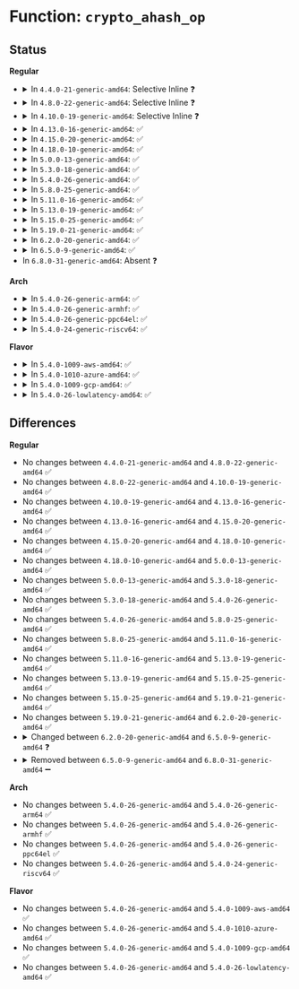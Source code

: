 # Function: <code>crypto_ahash_op</code>

## Status
<b>Regular</b>
<ul>
<li>
<details>
<summary>In <code>4.4.0-21-generic-amd64</code>: Selective Inline ❓</summary>

```c
int crypto_ahash_op(struct ahash_request * req, int (*)(struct ahash_request *) op)
```

```json
{
  "name": "crypto_ahash_op",
  "collision_type": "Unique Static",
  "inline_type": "Selective",
  "funcs": [
    {
      "addr": 18446744071582659152,
      "name": "crypto_ahash_op",
      "external": false,
      "loc": "crypto/ahash.c:349",
      "file": "crypto/ahash.c",
      "inline": "not declared, inlined",
      "caller_inline": [],
      "caller_func": [
        "crypto/ahash.c:crypto_ahash_final",
        "crypto/ahash.c:crypto_ahash_finup",
        "crypto/ahash.c:crypto_ahash_digest"
      ]
    }
  ],
  "symbols": [
    {
      "addr": 18446744071582659152,
      "name": "crypto_ahash_op",
      "section": ".text",
      "bind": "STB_LOCAL",
      "size": 85
    }
  ]
}
```
</details>
</li>
<li>
<details>
<summary>In <code>4.8.0-22-generic-amd64</code>: Selective Inline ❓</summary>

```c
int crypto_ahash_op(struct ahash_request * req, int (*)(struct ahash_request *) op)
```

```json
{
  "name": "crypto_ahash_op",
  "collision_type": "Unique Static",
  "inline_type": "Selective",
  "funcs": [
    {
      "addr": 18446744071582905424,
      "name": "crypto_ahash_op",
      "external": false,
      "loc": "crypto/ahash.c:332",
      "file": "crypto/ahash.c",
      "inline": "not declared, inlined",
      "caller_inline": [],
      "caller_func": [
        "crypto/ahash.c:crypto_ahash_digest",
        "crypto/ahash.c:crypto_ahash_finup",
        "crypto/ahash.c:crypto_ahash_final"
      ]
    }
  ],
  "symbols": [
    {
      "addr": 18446744071582905424,
      "name": "crypto_ahash_op",
      "section": ".text",
      "bind": "STB_LOCAL",
      "size": 97
    }
  ]
}
```
</details>
</li>
<li>
<details>
<summary>In <code>4.10.0-19-generic-amd64</code>: Selective Inline ❓</summary>

```c
int crypto_ahash_op(struct ahash_request * req, int (*)(struct ahash_request *) op)
```

```json
{
  "name": "crypto_ahash_op",
  "collision_type": "Unique Static",
  "inline_type": "Selective",
  "funcs": [
    {
      "addr": 18446744071583005152,
      "name": "crypto_ahash_op",
      "external": false,
      "loc": "crypto/ahash.c:332",
      "file": "crypto/ahash.c",
      "inline": "not declared, inlined",
      "caller_inline": [],
      "caller_func": [
        "crypto/ahash.c:crypto_ahash_digest",
        "crypto/ahash.c:crypto_ahash_finup",
        "crypto/ahash.c:crypto_ahash_final"
      ]
    }
  ],
  "symbols": [
    {
      "addr": 18446744071583005152,
      "name": "crypto_ahash_op",
      "section": ".text",
      "bind": "STB_LOCAL",
      "size": 97
    }
  ]
}
```
</details>
</li>
<li>
<details>
<summary>In <code>4.13.0-16-generic-amd64</code>: ✅</summary>

```c
int crypto_ahash_op(struct ahash_request * req, int (*)(struct ahash_request *) op)
```

```json
{
  "name": "crypto_ahash_op",
  "collision_type": "Unique Static",
  "inline_type": "No",
  "funcs": [
    {
      "addr": 18446744071583053952,
      "name": "crypto_ahash_op",
      "external": false,
      "loc": "crypto/ahash.c:347",
      "file": "crypto/ahash.c",
      "inline": "seen, unknown",
      "caller_inline": [],
      "caller_func": [
        "crypto/ahash.c:crypto_ahash_digest",
        "crypto/ahash.c:crypto_ahash_finup",
        "crypto/ahash.c:crypto_ahash_final"
      ]
    }
  ],
  "symbols": [
    {
      "addr": 18446744071583053952,
      "name": "crypto_ahash_op",
      "section": ".text",
      "bind": "STB_LOCAL",
      "size": 106
    }
  ]
}
```
</details>
</li>
<li>
<details>
<summary>In <code>4.15.0-20-generic-amd64</code>: ✅</summary>

```c
int crypto_ahash_op(struct ahash_request * req, int (*)(struct ahash_request *) op)
```

```json
{
  "name": "crypto_ahash_op",
  "collision_type": "Unique Static",
  "inline_type": "No",
  "funcs": [
    {
      "addr": 18446744071583219680,
      "name": "crypto_ahash_op",
      "external": false,
      "loc": "crypto/ahash.c:353",
      "file": "crypto/ahash.c",
      "inline": "seen, unknown",
      "caller_inline": [],
      "caller_func": [
        "crypto/ahash.c:crypto_ahash_digest",
        "crypto/ahash.c:crypto_ahash_finup",
        "crypto/ahash.c:crypto_ahash_final"
      ]
    }
  ],
  "symbols": [
    {
      "addr": 18446744071583219680,
      "name": "crypto_ahash_op",
      "section": ".text",
      "bind": "STB_LOCAL",
      "size": 105
    }
  ]
}
```
</details>
</li>
<li>
<details>
<summary>In <code>4.18.0-10-generic-amd64</code>: ✅</summary>

```c
int crypto_ahash_op(struct ahash_request * req, int (*)(struct ahash_request *) op)
```

```json
{
  "name": "crypto_ahash_op",
  "collision_type": "Unique Static",
  "inline_type": "No",
  "funcs": [
    {
      "addr": 18446744071583427792,
      "name": "crypto_ahash_op",
      "external": false,
      "loc": "crypto/ahash.c:353",
      "file": "crypto/ahash.c",
      "inline": "seen, unknown",
      "caller_inline": [],
      "caller_func": [
        "crypto/ahash.c:crypto_ahash_digest",
        "crypto/ahash.c:crypto_ahash_finup",
        "crypto/ahash.c:crypto_ahash_final"
      ]
    }
  ],
  "symbols": [
    {
      "addr": 18446744071583427792,
      "name": "crypto_ahash_op",
      "section": ".text",
      "bind": "STB_LOCAL",
      "size": 105
    }
  ]
}
```
</details>
</li>
<li>
<details>
<summary>In <code>5.0.0-13-generic-amd64</code>: ✅</summary>

```c
int crypto_ahash_op(struct ahash_request * req, int (*)(struct ahash_request *) op)
```

```json
{
  "name": "crypto_ahash_op",
  "collision_type": "Unique Static",
  "inline_type": "No",
  "funcs": [
    {
      "addr": 18446744071583548992,
      "name": "crypto_ahash_op",
      "external": false,
      "loc": "crypto/ahash.c:364",
      "file": "crypto/ahash.c",
      "inline": "seen, unknown",
      "caller_inline": [],
      "caller_func": [
        "crypto/ahash.c:crypto_ahash_digest",
        "crypto/ahash.c:crypto_ahash_finup",
        "crypto/ahash.c:crypto_ahash_final"
      ]
    }
  ],
  "symbols": [
    {
      "addr": 18446744071583548992,
      "name": "crypto_ahash_op",
      "section": ".text",
      "bind": "STB_LOCAL",
      "size": 105
    }
  ]
}
```
</details>
</li>
<li>
<details>
<summary>In <code>5.3.0-18-generic-amd64</code>: ✅</summary>

```c
int crypto_ahash_op(struct ahash_request * req, int (*)(struct ahash_request *) op)
```

```json
{
  "name": "crypto_ahash_op",
  "collision_type": "Unique Static",
  "inline_type": "No",
  "funcs": [
    {
      "addr": 18446744071583739824,
      "name": "crypto_ahash_op",
      "external": false,
      "loc": "crypto/ahash.c:359",
      "file": "crypto/ahash.c",
      "inline": "seen, unknown",
      "caller_inline": [],
      "caller_func": [
        "crypto/ahash.c:crypto_ahash_digest",
        "crypto/ahash.c:crypto_ahash_finup",
        "crypto/ahash.c:crypto_ahash_final"
      ]
    }
  ],
  "symbols": [
    {
      "addr": 18446744071583739824,
      "name": "crypto_ahash_op",
      "section": ".text",
      "bind": "STB_LOCAL",
      "size": 104
    }
  ]
}
```
</details>
</li>
<li>
<details>
<summary>In <code>5.4.0-26-generic-amd64</code>: ✅</summary>

```c
int crypto_ahash_op(struct ahash_request * req, int (*)(struct ahash_request *) op)
```

```json
{
  "name": "crypto_ahash_op",
  "collision_type": "Unique Static",
  "inline_type": "No",
  "funcs": [
    {
      "addr": 18446744071583849584,
      "name": "crypto_ahash_op",
      "external": false,
      "loc": "crypto/ahash.c:359",
      "file": "crypto/ahash.c",
      "inline": "seen, unknown",
      "caller_inline": [],
      "caller_func": [
        "crypto/ahash.c:crypto_ahash_digest",
        "crypto/ahash.c:crypto_ahash_finup",
        "crypto/ahash.c:crypto_ahash_final"
      ]
    }
  ],
  "symbols": [
    {
      "addr": 18446744071583849584,
      "name": "crypto_ahash_op",
      "section": ".text",
      "bind": "STB_LOCAL",
      "size": 104
    }
  ]
}
```
</details>
</li>
<li>
<details>
<summary>In <code>5.8.0-25-generic-amd64</code>: ✅</summary>

```c
int crypto_ahash_op(struct ahash_request * req, int (*)(struct ahash_request *) op)
```

```json
{
  "name": "crypto_ahash_op",
  "collision_type": "Unique Static",
  "inline_type": "No",
  "funcs": [
    {
      "addr": 18446744071584236896,
      "name": "crypto_ahash_op",
      "external": false,
      "loc": "crypto/ahash.c:361",
      "file": "crypto/ahash.c",
      "inline": "seen, unknown",
      "caller_inline": [],
      "caller_func": [
        "crypto/ahash.c:crypto_ahash_digest",
        "crypto/ahash.c:crypto_ahash_finup",
        "crypto/ahash.c:crypto_ahash_final"
      ]
    }
  ],
  "symbols": [
    {
      "addr": 18446744071584236896,
      "name": "crypto_ahash_op",
      "section": ".text",
      "bind": "STB_LOCAL",
      "size": 103
    }
  ]
}
```
</details>
</li>
<li>
<details>
<summary>In <code>5.11.0-16-generic-amd64</code>: ✅</summary>

```c
int crypto_ahash_op(struct ahash_request * req, int (*)(struct ahash_request *) op)
```

```json
{
  "name": "crypto_ahash_op",
  "collision_type": "Unique Static",
  "inline_type": "No",
  "funcs": [
    {
      "addr": 18446744071584355376,
      "name": "crypto_ahash_op",
      "external": false,
      "loc": "crypto/ahash.c:328",
      "file": "crypto/ahash.c",
      "inline": "seen, unknown",
      "caller_inline": [],
      "caller_func": [
        "crypto/ahash.c:crypto_ahash_digest",
        "crypto/ahash.c:crypto_ahash_finup",
        "crypto/ahash.c:crypto_ahash_final"
      ]
    }
  ],
  "symbols": [
    {
      "addr": 18446744071584355376,
      "name": "crypto_ahash_op",
      "section": ".text",
      "bind": "STB_LOCAL",
      "size": 103
    }
  ]
}
```
</details>
</li>
<li>
<details>
<summary>In <code>5.13.0-19-generic-amd64</code>: ✅</summary>

```c
int crypto_ahash_op(struct ahash_request * req, int (*)(struct ahash_request *) op)
```

```json
{
  "name": "crypto_ahash_op",
  "collision_type": "Unique Static",
  "inline_type": "No",
  "funcs": [
    {
      "addr": 18446744071584389728,
      "name": "crypto_ahash_op",
      "external": false,
      "loc": "crypto/ahash.c:328",
      "file": "crypto/ahash.c",
      "inline": "seen, unknown",
      "caller_inline": [],
      "caller_func": [
        "crypto/ahash.c:crypto_ahash_digest",
        "crypto/ahash.c:crypto_ahash_finup",
        "crypto/ahash.c:crypto_ahash_final"
      ]
    }
  ],
  "symbols": [
    {
      "addr": 18446744071584389728,
      "name": "crypto_ahash_op",
      "section": ".text",
      "bind": "STB_LOCAL",
      "size": 103
    }
  ]
}
```
</details>
</li>
<li>
<details>
<summary>In <code>5.15.0-25-generic-amd64</code>: ✅</summary>

```c
int crypto_ahash_op(struct ahash_request * req, int (*)(struct ahash_request *) op)
```

```json
{
  "name": "crypto_ahash_op",
  "collision_type": "Unique Static",
  "inline_type": "No",
  "funcs": [
    {
      "addr": 18446744071584784960,
      "name": "crypto_ahash_op",
      "external": false,
      "loc": "crypto/ahash.c:328",
      "file": "crypto/ahash.c",
      "inline": "seen, unknown",
      "caller_inline": [],
      "caller_func": [
        "crypto/ahash.c:crypto_ahash_digest",
        "crypto/ahash.c:crypto_ahash_finup",
        "crypto/ahash.c:crypto_ahash_final"
      ]
    }
  ],
  "symbols": [
    {
      "addr": 18446744071584784960,
      "name": "crypto_ahash_op",
      "section": ".text",
      "bind": "STB_LOCAL",
      "size": 103
    }
  ]
}
```
</details>
</li>
<li>
<details>
<summary>In <code>5.19.0-21-generic-amd64</code>: ✅</summary>

```c
int crypto_ahash_op(struct ahash_request * req, int (*)(struct ahash_request *) op)
```

```json
{
  "name": "crypto_ahash_op",
  "collision_type": "Unique Static",
  "inline_type": "No",
  "funcs": [
    {
      "addr": 18446744071585470096,
      "name": "crypto_ahash_op",
      "external": false,
      "loc": "crypto/ahash.c:328",
      "file": "crypto/ahash.c",
      "inline": "seen, unknown",
      "caller_inline": [],
      "caller_func": [
        "crypto/ahash.c:crypto_ahash_digest",
        "crypto/ahash.c:crypto_ahash_finup",
        "crypto/ahash.c:crypto_ahash_final"
      ]
    }
  ],
  "symbols": [
    {
      "addr": 18446744071585470096,
      "name": "crypto_ahash_op",
      "section": ".text",
      "bind": "STB_LOCAL",
      "size": 113
    }
  ]
}
```
</details>
</li>
<li>
<details>
<summary>In <code>6.2.0-20-generic-amd64</code>: ✅</summary>

```c
int crypto_ahash_op(struct ahash_request * req, int (*)(struct ahash_request *) op)
```

```json
{
  "name": "crypto_ahash_op",
  "collision_type": "Unique Static",
  "inline_type": "No",
  "funcs": [
    {
      "addr": 18446744071586231152,
      "name": "crypto_ahash_op",
      "external": false,
      "loc": "crypto/ahash.c:328",
      "file": "crypto/ahash.c",
      "inline": "seen, unknown",
      "caller_inline": [],
      "caller_func": [
        "crypto/ahash.c:crypto_ahash_digest",
        "crypto/ahash.c:crypto_ahash_finup",
        "crypto/ahash.c:crypto_ahash_final"
      ]
    }
  ],
  "symbols": [
    {
      "addr": 18446744071586231152,
      "name": "crypto_ahash_op",
      "section": ".text",
      "bind": "STB_LOCAL",
      "size": 113
    }
  ]
}
```
</details>
</li>
<li>
<details>
<summary>In <code>6.5.0-9-generic-amd64</code>: ✅</summary>

```c
int crypto_ahash_op(struct ahash_request * req, int (*)(struct ahash_request *) op, bool has_state)
```

```json
{
  "name": "crypto_ahash_op",
  "collision_type": "Unique Static",
  "inline_type": "No",
  "funcs": [
    {
      "addr": 18446744071586467840,
      "name": "crypto_ahash_op",
      "external": false,
      "loc": "crypto/ahash.c:286",
      "file": "crypto/ahash.c",
      "inline": "seen, unknown",
      "caller_inline": [],
      "caller_func": [
        "crypto/ahash.c:crypto_ahash_digest",
        "crypto/ahash.c:crypto_ahash_finup",
        "crypto/ahash.c:crypto_ahash_final"
      ]
    }
  ],
  "symbols": [
    {
      "addr": 18446744071586467840,
      "name": "crypto_ahash_op",
      "section": ".text",
      "bind": "STB_LOCAL",
      "size": 151
    }
  ]
}
```
</details>
</li>
<li>
In <code>6.8.0-31-generic-amd64</code>: Absent ❓
</li>
</ul>
<b>Arch</b>
<ul>
<li>
<details>
<summary>In <code>5.4.0-26-generic-arm64</code>: ✅</summary>

```c
int crypto_ahash_op(struct ahash_request * req, int (*)(struct ahash_request *) op)
```

```json
{
  "name": "crypto_ahash_op",
  "collision_type": "Unique Static",
  "inline_type": "No",
  "funcs": [
    {
      "addr": 18446603336495663744,
      "name": "crypto_ahash_op",
      "external": false,
      "loc": "crypto/ahash.c:359",
      "file": "crypto/ahash.c",
      "inline": "seen, unknown",
      "caller_inline": [],
      "caller_func": [
        "crypto/ahash.c:crypto_ahash_digest",
        "crypto/ahash.c:crypto_ahash_finup",
        "crypto/ahash.c:crypto_ahash_final"
      ]
    }
  ],
  "symbols": [
    {
      "addr": 18446603336495663744,
      "name": "crypto_ahash_op",
      "section": ".text",
      "bind": "STB_LOCAL",
      "size": 152
    }
  ]
}
```
</details>
</li>
<li>
<details>
<summary>In <code>5.4.0-26-generic-armhf</code>: ✅</summary>

```c
int crypto_ahash_op(struct ahash_request * req, int (*)(struct ahash_request *) op)
```

```json
{
  "name": "crypto_ahash_op",
  "collision_type": "Unique Static",
  "inline_type": "No",
  "funcs": [
    {
      "addr": 3229017424,
      "name": "crypto_ahash_op",
      "external": false,
      "loc": "crypto/ahash.c:359",
      "file": "crypto/ahash.c",
      "inline": "seen, unknown",
      "caller_inline": [],
      "caller_func": [
        "crypto/ahash.c:crypto_ahash_digest",
        "crypto/ahash.c:crypto_ahash_finup",
        "crypto/ahash.c:crypto_ahash_final"
      ]
    }
  ],
  "symbols": [
    {
      "addr": 3229017424,
      "name": "crypto_ahash_op",
      "section": ".text",
      "bind": "STB_LOCAL",
      "size": 128
    }
  ]
}
```
</details>
</li>
<li>
<details>
<summary>In <code>5.4.0-26-generic-ppc64el</code>: ✅</summary>

```c
int crypto_ahash_op(struct ahash_request * req, int (*)(struct ahash_request *) op)
```

```json
{
  "name": "crypto_ahash_op",
  "collision_type": "Unique Static",
  "inline_type": "No",
  "funcs": [
    {
      "addr": 13835058055289802160,
      "name": "crypto_ahash_op",
      "external": false,
      "loc": "crypto/ahash.c:359",
      "file": "crypto/ahash.c",
      "inline": "seen, unknown",
      "caller_inline": [],
      "caller_func": [
        "crypto/ahash.c:crypto_ahash_digest",
        "crypto/ahash.c:crypto_ahash_finup",
        "crypto/ahash.c:crypto_ahash_final"
      ]
    }
  ],
  "symbols": [
    {
      "addr": 13835058055289802160,
      "name": "crypto_ahash_op",
      "section": ".text",
      "bind": "STB_LOCAL",
      "size": 236
    }
  ]
}
```
</details>
</li>
<li>
<details>
<summary>In <code>5.4.0-24-generic-riscv64</code>: ✅</summary>

```c
int crypto_ahash_op(struct ahash_request * req, int (*)(struct ahash_request *) op)
```

```json
{
  "name": "crypto_ahash_op",
  "collision_type": "Unique Static",
  "inline_type": "No",
  "funcs": [
    {
      "addr": 18446743936274815306,
      "name": "crypto_ahash_op",
      "external": false,
      "loc": "crypto/ahash.c:359",
      "file": "crypto/ahash.c",
      "inline": "seen, unknown",
      "caller_inline": [],
      "caller_func": [
        "crypto/ahash.c:crypto_ahash_digest",
        "crypto/ahash.c:crypto_ahash_finup",
        "crypto/ahash.c:crypto_ahash_final"
      ]
    }
  ],
  "symbols": [
    {
      "addr": 18446743936274815306,
      "name": "crypto_ahash_op",
      "section": ".text",
      "bind": "STB_LOCAL",
      "size": 120
    }
  ]
}
```
</details>
</li>
</ul>
<b>Flavor</b>
<ul>
<li>
<details>
<summary>In <code>5.4.0-1009-aws-amd64</code>: ✅</summary>

```c
int crypto_ahash_op(struct ahash_request * req, int (*)(struct ahash_request *) op)
```

```json
{
  "name": "crypto_ahash_op",
  "collision_type": "Unique Static",
  "inline_type": "No",
  "funcs": [
    {
      "addr": 18446744071583818320,
      "name": "crypto_ahash_op",
      "external": false,
      "loc": "crypto/ahash.c:359",
      "file": "crypto/ahash.c",
      "inline": "seen, unknown",
      "caller_inline": [],
      "caller_func": [
        "crypto/ahash.c:crypto_ahash_digest",
        "crypto/ahash.c:crypto_ahash_finup",
        "crypto/ahash.c:crypto_ahash_final"
      ]
    }
  ],
  "symbols": [
    {
      "addr": 18446744071583818320,
      "name": "crypto_ahash_op",
      "section": ".text",
      "bind": "STB_LOCAL",
      "size": 104
    }
  ]
}
```
</details>
</li>
<li>
<details>
<summary>In <code>5.4.0-1010-azure-amd64</code>: ✅</summary>

```c
int crypto_ahash_op(struct ahash_request * req, int (*)(struct ahash_request *) op)
```

```json
{
  "name": "crypto_ahash_op",
  "collision_type": "Unique Static",
  "inline_type": "No",
  "funcs": [
    {
      "addr": 18446744071583755376,
      "name": "crypto_ahash_op",
      "external": false,
      "loc": "crypto/ahash.c:359",
      "file": "crypto/ahash.c",
      "inline": "seen, unknown",
      "caller_inline": [],
      "caller_func": [
        "crypto/ahash.c:crypto_ahash_digest",
        "crypto/ahash.c:crypto_ahash_finup",
        "crypto/ahash.c:crypto_ahash_final"
      ]
    }
  ],
  "symbols": [
    {
      "addr": 18446744071583755376,
      "name": "crypto_ahash_op",
      "section": ".text",
      "bind": "STB_LOCAL",
      "size": 104
    }
  ]
}
```
</details>
</li>
<li>
<details>
<summary>In <code>5.4.0-1009-gcp-amd64</code>: ✅</summary>

```c
int crypto_ahash_op(struct ahash_request * req, int (*)(struct ahash_request *) op)
```

```json
{
  "name": "crypto_ahash_op",
  "collision_type": "Unique Static",
  "inline_type": "No",
  "funcs": [
    {
      "addr": 18446744071583802080,
      "name": "crypto_ahash_op",
      "external": false,
      "loc": "crypto/ahash.c:359",
      "file": "crypto/ahash.c",
      "inline": "seen, unknown",
      "caller_inline": [],
      "caller_func": [
        "crypto/ahash.c:crypto_ahash_digest",
        "crypto/ahash.c:crypto_ahash_finup",
        "crypto/ahash.c:crypto_ahash_final"
      ]
    }
  ],
  "symbols": [
    {
      "addr": 18446744071583802080,
      "name": "crypto_ahash_op",
      "section": ".text",
      "bind": "STB_LOCAL",
      "size": 104
    }
  ]
}
```
</details>
</li>
<li>
<details>
<summary>In <code>5.4.0-26-lowlatency-amd64</code>: ✅</summary>

```c
int crypto_ahash_op(struct ahash_request * req, int (*)(struct ahash_request *) op)
```

```json
{
  "name": "crypto_ahash_op",
  "collision_type": "Unique Static",
  "inline_type": "No",
  "funcs": [
    {
      "addr": 18446744071583903120,
      "name": "crypto_ahash_op",
      "external": false,
      "loc": "crypto/ahash.c:359",
      "file": "crypto/ahash.c",
      "inline": "seen, unknown",
      "caller_inline": [],
      "caller_func": [
        "crypto/ahash.c:crypto_ahash_digest",
        "crypto/ahash.c:crypto_ahash_finup",
        "crypto/ahash.c:crypto_ahash_final"
      ]
    }
  ],
  "symbols": [
    {
      "addr": 18446744071583903120,
      "name": "crypto_ahash_op",
      "section": ".text",
      "bind": "STB_LOCAL",
      "size": 104
    }
  ]
}
```
</details>
</li>
</ul>

## Differences
<b>Regular</b>
<ul>
<li>
No changes between <code>4.4.0-21-generic-amd64</code> and <code>4.8.0-22-generic-amd64</code> ✅
</li>
<li>
No changes between <code>4.8.0-22-generic-amd64</code> and <code>4.10.0-19-generic-amd64</code> ✅
</li>
<li>
No changes between <code>4.10.0-19-generic-amd64</code> and <code>4.13.0-16-generic-amd64</code> ✅
</li>
<li>
No changes between <code>4.13.0-16-generic-amd64</code> and <code>4.15.0-20-generic-amd64</code> ✅
</li>
<li>
No changes between <code>4.15.0-20-generic-amd64</code> and <code>4.18.0-10-generic-amd64</code> ✅
</li>
<li>
No changes between <code>4.18.0-10-generic-amd64</code> and <code>5.0.0-13-generic-amd64</code> ✅
</li>
<li>
No changes between <code>5.0.0-13-generic-amd64</code> and <code>5.3.0-18-generic-amd64</code> ✅
</li>
<li>
No changes between <code>5.3.0-18-generic-amd64</code> and <code>5.4.0-26-generic-amd64</code> ✅
</li>
<li>
No changes between <code>5.4.0-26-generic-amd64</code> and <code>5.8.0-25-generic-amd64</code> ✅
</li>
<li>
No changes between <code>5.8.0-25-generic-amd64</code> and <code>5.11.0-16-generic-amd64</code> ✅
</li>
<li>
No changes between <code>5.11.0-16-generic-amd64</code> and <code>5.13.0-19-generic-amd64</code> ✅
</li>
<li>
No changes between <code>5.13.0-19-generic-amd64</code> and <code>5.15.0-25-generic-amd64</code> ✅
</li>
<li>
No changes between <code>5.15.0-25-generic-amd64</code> and <code>5.19.0-21-generic-amd64</code> ✅
</li>
<li>
No changes between <code>5.19.0-21-generic-amd64</code> and <code>6.2.0-20-generic-amd64</code> ✅
</li>
<li>
<details>
<summary>Changed between <code>6.2.0-20-generic-amd64</code> and <code>6.5.0-9-generic-amd64</code> ❓</summary>
<ul>
<li>
<b>Param added. </b>
<code>bool has_state</code>
</li>
</ul>
</details>
</li>
<li>
<details>
<summary>Removed between <code>6.5.0-9-generic-amd64</code> and <code>6.8.0-31-generic-amd64</code> ➖</summary>

```c
int crypto_ahash_op(struct ahash_request * req, int (*)(struct ahash_request *) op, bool has_state)
```
</details>
</li>
</ul>
<b>Arch</b>
<ul>
<li>
No changes between <code>5.4.0-26-generic-amd64</code> and <code>5.4.0-26-generic-arm64</code> ✅
</li>
<li>
No changes between <code>5.4.0-26-generic-amd64</code> and <code>5.4.0-26-generic-armhf</code> ✅
</li>
<li>
No changes between <code>5.4.0-26-generic-amd64</code> and <code>5.4.0-26-generic-ppc64el</code> ✅
</li>
<li>
No changes between <code>5.4.0-26-generic-amd64</code> and <code>5.4.0-24-generic-riscv64</code> ✅
</li>
</ul>
<b>Flavor</b>
<ul>
<li>
No changes between <code>5.4.0-26-generic-amd64</code> and <code>5.4.0-1009-aws-amd64</code> ✅
</li>
<li>
No changes between <code>5.4.0-26-generic-amd64</code> and <code>5.4.0-1010-azure-amd64</code> ✅
</li>
<li>
No changes between <code>5.4.0-26-generic-amd64</code> and <code>5.4.0-1009-gcp-amd64</code> ✅
</li>
<li>
No changes between <code>5.4.0-26-generic-amd64</code> and <code>5.4.0-26-lowlatency-amd64</code> ✅
</li>
</ul>
